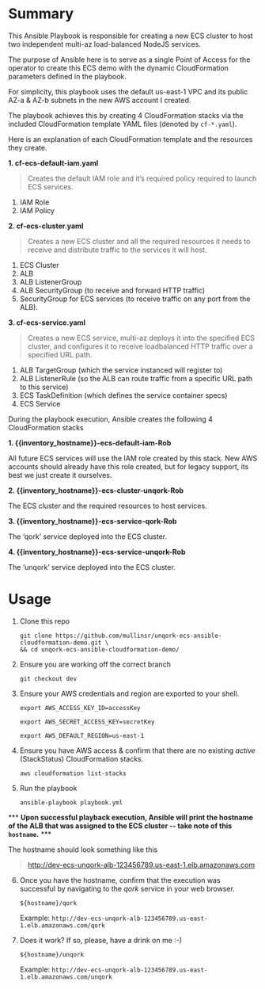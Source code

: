 # Summary

This Ansible Playbook is responsible for creating a new ECS cluster to host two independent multi-az load-balanced NodeJS services. 

The purpose of Ansible here is to serve as a single Point of Access for the operator to create this ECS demo with the dynamic CloudFormation parameters defined in the playbook.

For simplicity, this playbook uses the default us-east-1 VPC and its public AZ-a & AZ-b subnets in the new AWS account I created.

The playbook achieves this by creating 4 CloudFormation stacks via the included CloudFormation template YAML files (denoted by `cf-*.yaml`).

Here is an explanation of each CloudFormation template and the resources they create.

**1. cf-ecs-default-iam.yaml**

>Creates the default IAM role and it’s required policy required to launch ECS services.

1. IAM Role
2. IAM Policy

**2. cf-ecs-cluster.yaml**

>Creates a new ECS cluster and all the required resources it needs to receive and distribute traffic to the services it will host. 

1. ECS Cluster
2. ALB
3. ALB ListenerGroup
4. ALB SecurityGroup (to receive and forward HTTP traffic)
5. SecurityGroup for ECS services (to receive traffic on any port from the ALB). 

**3. cf-ecs-service.yaml**

>Creates a new ECS service, multi-az deploys it into the specified ECS cluster, and configures it to receive loadbalanced HTTP traffic over a specified URL path. 

1. ALB TargetGroup (which the service instanced will register to)
2. ALB ListenerRule (so the ALB can route traffic from a specific URL path to this service)
3. ECS TaskDefinition (which defines the service container specs)
4. ECS Service 


During the playbook execution, Ansible creates the following 4 CloudFormation stacks

**1. {{inventory_hostname}}-ecs-default-iam-Rob**

All future ECS services will use the IAM role created by this stack.
New AWS accounts should already have this role created, but for legacy support, its best we just create it ourselves.

**2. {{inventory_hostname}}-ecs-cluster-unqork-Rob**

The ECS cluster and the required resources to host services.

**3. {{inventory_hostname}}-ecs-service-qork-Rob**

The ‘qork’ service deployed into the ECS cluster.

**4. {{inventory_hostname}}-ecs-service-unqork-Rob**

The ‘unqork’ service deployed into the ECS cluster.


# Usage


1. Clone this repo

      ```
      git clone https://github.com/mullinsr/unqork-ecs-ansible-cloudformation-demo.git \
      && cd unqork-ecs-ansible-cloudformation-demo/
      ```

2. Ensure you are working off the correct branch

      `git checkout dev`

3. Ensure your AWS credentials and region are exported to your shell. 

      `export AWS_ACCESS_KEY_ID=accessKey`

      `export AWS_SECRET_ACCESS_KEY=secretKey`

      `export AWS_DEFAULT_REGION=us-east-1`

4. Ensure you have AWS access & confirm that there are no existing *active* (StackStatus) CloudFormation stacks.

      `aws cloudformation list-stacks`

5. Run the playbook

      `ansible-playbook playbook.yml`


\*\*\* **Upon successful playback execution, Ansible will print the hostname of the ALB that was assigned to the ECS cluster -- take note of this `hostname`.** \*\*\* 

The hostname should look something like this
>http://dev-ecs-unqork-alb-123456789.us-east-1.elb.amazonaws.com

6. Once you have the hostname, confirm that the execution was successful by navigating to the *qork* service in your web browser.

      `${hostname}/qork`

      Example: `http://dev-ecs-unqork-alb-123456789.us-east-1.elb.amazonaws.com/qork`

7. Does it work? If so, please, have a drink on me :-)

      `${hostname}/unqork`

      Example: `http://dev-ecs-unqork-alb-123456789.us-east-1.elb.amazonaws.com/unqork`

